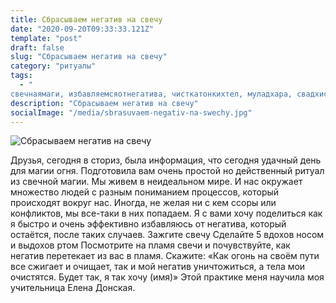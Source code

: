 ```yaml
---
title: Сбрасываем негатив на свечу
date: "2020-09-20T09:33:33.121Z"
template: "post"
draft: false
slug: "Сбрасываем негатив на свечу"
category: "ритуалы"
tags:
  - "
свечнаямаги, избавляемсяотнегатива, чисткатонкихтел, муладхара, свадхистана, манипура, анахата, вишудха, аджна, сахасрара, ezo_school"
description: "Сбрасываем негатив на свечу"
socialImage: "/media/sbrasuvaem-negativ-na-swechy.jpg"
---
```

![Сбрасываем негатив на свечу](/media/sbrasuvaem-negativ-na-swechy.jpg)

Друзья, сегодня в сториз, была информация, что сегодня удачный день для магии огня. Подготовила вам очень простой но действенный ритуал из свечной магии.
Мы живем в неидеальном мире. И нас окружает множество людей с разным пониманием процессов, который происходят вокруг нас.
Иногда, не желая ни с кем ссоры или конфликтов, мы все-таки в них попадаем.
Я с вами хочу поделиться как я быстро и очень эффективно избавляюсь от негатива, который остаётся, после таких случаев.
Зажгите свечу
Сделайте 5 вдохов носом и выдохов ртом
Посмотрите на пламя свечи и почувствуйте, как негатив перетекает из вас в пламя.
Скажите:
«Как огонь на своём пути все сжигает и очищает, так и мой негатив уничтожиться, а тела мои очистятся. Будет так, я так хочу (имя)»
Этой практике меня научила моя учительница Елена Донская.
